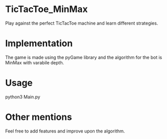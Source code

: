 # TicTacToe_MinMax
Play against the perfect TicTacToe machine and learn different strategies. 

# Implementation
The game is made using the pyGame library and the algorithm for the bot is MinMax with varabile depth.

# Usage
python3 Main.py

# Other mentions
Feel free to add features and improve upon the algorithm.
